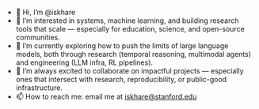 - 👋 Hi, I’m @iskhare
- 👀 I’m interested in systems, machine learning, and building research tools that scale — especially for education, science, and open-source communities.
- 🌱 I’m currently exploring how to push the limits of large language models, both through research (temporal reasoning, multimodal agents) and engineering (LLM infra, RL pipelines).
- 💞️ I’m always excited to collaborate on impactful projects — especially ones that intersect with research, reproducibility, or public-good infrastructure.
- 📫 How to reach me: email me at [iskhare@stanford.edu](mailto:iskhare@stanford.edu)

